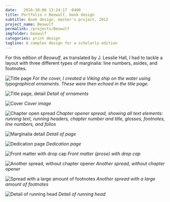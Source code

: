 ```yaml
---
date:   2016-10-06 13:24:17 -0400
title: Portfolio > Beowulf, book design
subtitle: Book design, master's project, 2012
project_name: Beowulf
permalink: /projects/Beowulf
imgfolder: beowulf
categories: print design
tagline: A complex design for a scholarly edition
---
```

For this edition of *Beowulf*, as translated by J. Lesslie Hall, I had to tackle a layout with three different types of marginalia: line numbers, asides, and footnotes.

![Title page](../../img/beowulf/1a-title-page.jpg)
*For the cover, I created a Viking ship on the water using typographical ornaments. These were then echoed in the title page.*

![Title page, detail](../../img/beowulf/1b-title-page-detail.jpg)
*Detail of ornaments*

![Cover](../../img/beowulf/1c-cover.jpg)
*Cover image*

![Chapter open spread](../../img/beowulf/2a-chapter-spread.jpg)
*Chapter opener spread, showing all text elements: running text, running headers, chapter number and title, glosses, footnotes, line numbers, and folios*

![Marginalia detail](../../img/beowulf/2b-marginalia-detail.jpg)
*Detail of page*

![Dedication page](../../img/beowulf/3-dedication.jpg)
*Dedication page*

![Front matter with drop cap](../../img/beowulf/4-fm-spread.jpg)
*Front matter (prose) with drop cap*

![Another spread, without chapter opener](../../img/beowulf/5a-pages-spread.jpg)
*Another spread, without chapter opener*

![Spread with a large amount of footnotes](../../img/beowulf/5b-footnote-spread.jpg)
*Another spread with a large amount of footnotes*

![Detail of running head](../../img/beowulf/5c-running-head-detail.jpg)
*Detail of running head*